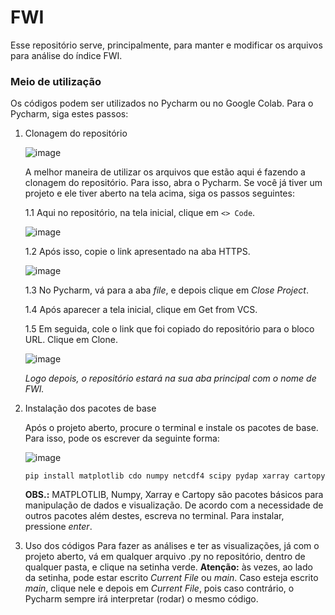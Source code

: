 # FWI
Esse repositório serve, principalmente, para manter e modificar os arquivos para análise do índice FWI. 

### Meio de utilização
Os códigos podem ser utilizados no Pycharm ou no Google Colab. Para o Pycharm, siga estes passos:

1. Clonagem do repositório
   
   ![image](https://github.com/user-attachments/assets/389b20e1-468b-4a76-99b5-de39b6b18962)
   
   A melhor maneira de utilizar os arquivos que estão aqui é fazendo a clonagem do repositório. Para isso, abra o Pycharm. Se você já tiver um projeto e ele tiver aberto na tela acima, siga os passos seguintes:
   
   1.1 Aqui no repositório, na tela inicial, clique em ```<> Code```.
   
   ![image](https://github.com/user-attachments/assets/ff34279b-2c3f-4ce0-aa91-4aa3f72e02a5)
   
   1.2 Após isso, copie o link apresentado na aba HTTPS.
   
   ![image](https://github.com/user-attachments/assets/19ec0248-c572-47f8-9b51-d373d8d64d40)
   
   1.3 No Pycharm, vá para a aba *file*, e depois clique em *Close Project*.
   
   1.4 Após aparecer a tela inicial, clique em Get from VCS.
   
   1.5 Em seguida, cole o link que foi copiado do repositório para o bloco URL. Clique em Clone.
   
   ![image](https://github.com/user-attachments/assets/b058e178-97fd-4b4e-aea9-63942637f4bc)

   _Logo depois, o repositório estará na sua aba principal com o nome de FWI._

2. Instalação dos pacotes de base

   Após o projeto aberto, procure o terminal e instale os pacotes de base. Para isso, pode os escrever da seguinte forma:
   
   ![image](https://github.com/user-attachments/assets/12361faf-3bfa-4a47-b45a-48d2756deb2d)
   ```
   pip install matplotlib cdo numpy netcdf4 scipy pydap xarray cartopy 
   ```
   **OBS.:** MATPLOTLIB, Numpy, Xarray e Cartopy são pacotes básicos para manipulação de dados e visualização. De acordo com a necessidade de outros pacotes além destes, escreva no terminal. Para instalar, pressione _enter_.

3. Uso dos códigos
   Para fazer as análises e ter as visualizações, já com o projeto aberto, vá em qualquer arquivo .py no repositório, dentro de qualquer pasta, e clique na setinha verde.
   **Atenção:** às vezes, ao lado da setinha, pode estar escrito _Current File_ ou _main_. Caso esteja escrito _main_, clique nele e depois em _Current File_, pois caso contrário, o Pycharm sempre irá interpretar (rodar) o mesmo código. 
